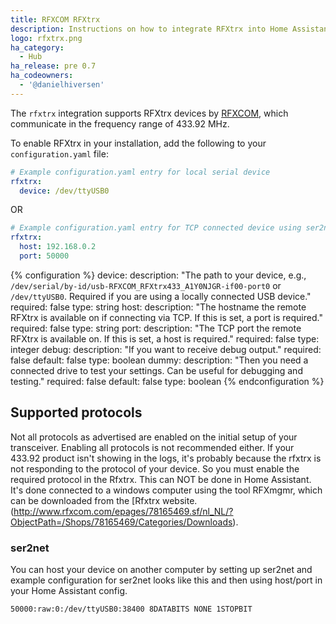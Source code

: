 ```yaml
---
title: RFXCOM RFXtrx
description: Instructions on how to integrate RFXtrx into Home Assistant.
logo: rfxtrx.png
ha_category:
  - Hub
ha_release: pre 0.7
ha_codeowners:
  - '@danielhiversen'
---
```


The `rfxtrx` integration supports RFXtrx devices by [RFXCOM](http://www.rfxcom.com), which communicate in the frequency range of 433.92 MHz.

To enable RFXtrx in your installation, add the following to your `configuration.yaml` file:

```yaml
# Example configuration.yaml entry for local serial device
rfxtrx:
  device: /dev/ttyUSB0
```

OR

```yaml
# Example configuration.yaml entry for TCP connected device using ser2net
rfxtrx:
  host: 192.168.0.2
  port: 50000
```

{% configuration %}
device:
  description: "The path to your device, e.g., `/dev/serial/by-id/usb-RFXCOM_RFXtrx433_A1Y0NJGR-if00-port0` or `/dev/ttyUSB0`. Required if you are using a locally connected USB device."
  required: false
  type: string
host:
  description: "The hostname the remote RFXtrx is available on if connecting via TCP. If this is set, a port is required."
  required: false
  type: string
port:
  description: "The TCP port the remote RFXtrx is available on. If this is set, a host is required."
  required: false
  type: integer
debug:
  description: "If you want to receive debug output."
  required: false
  default: false
  type: boolean
dummy:
  description: "Then you need a connected drive to test your settings. Can be useful for debugging and testing."
  required: false
  default: false
  type: boolean
{% endconfiguration %}

## Supported protocols

Not all protocols as advertised are enabled on the initial setup of your transceiver. Enabling all protocols is not recommended either. If your 433.92 product isn't showing in the logs, it's probably because the rfxtrx is not responding to the protocol of your device. So you must enable the required protocol in the Rfxtrx. This can NOT be done in Home Assistant. It's done connected to a windows computer using the tool RFXmgmr, which can be downloaded from the [Rfxtrx website. (http://www.rfxcom.com/epages/78165469.sf/nl_NL/?ObjectPath=/Shops/78165469/Categories/Downloads).


### ser2net

You can host your device on another computer by setting up ser2net and example configuration for ser2net looks like this and then using host/port in your Home Assistant config.

```text
50000:raw:0:/dev/ttyUSB0:38400 8DATABITS NONE 1STOPBIT
```
